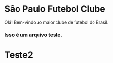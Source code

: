 # São Paulo Futebol Clube 

Olá! Bem-vindo ao maior clube de futebol do Brasil.

### Isso é um arquivo teste.

# Teste2

